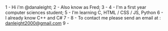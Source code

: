 1 - Hi i'm @danaleight;
2 - Also know as Fred;
3 - 
4 - I'm a first year computer sciences student;
5 - I'm learning C, HTML / CSS / JS, Python
6 - I already know C++ and C#
7 -
8 - To contact me please send an email at : danleight2000@gmail.com
9 - 
